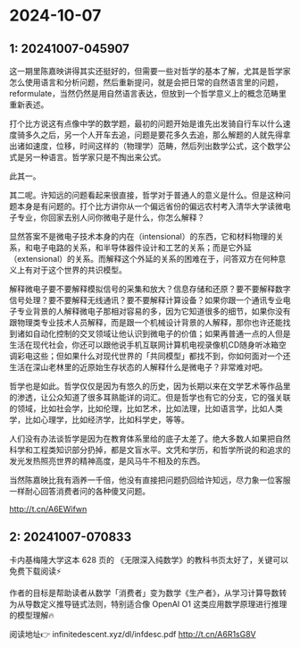 # 2024-10-07

## 1: 20241007-045907

这一期里陈嘉映讲得其实还挺好的，但需要一些对哲学的基本了解，尤其是哲学家怎么使用语言和分析问题，然后重新提问，就是会把日常的自然语言里的问题，reformulate，当然仍然是用自然语言表达，但放到一个哲学意义上的概念范畴里重新表述。

打个比方说这有点像中学的数学题，最初的问题开始是谁先出发骑自行车以什么速度骑多久之后，另一个人开车去追，问题是要花多久去追，那么解题的人就先得拿出诸如速度，位移，时间这样的（物理学）范畴，然后列出数学公式，这个数学公式是另一种语言。哲学家只是不掏出来公式。

此其一。

其二呢。许知远的问题看起来很直接，哲学对于普通人的意义是什么。但是这种问题本身是有问题的。打个比方讲你从一个偏远省份的偏远农村考入清华大学读微电子专业，你回家去别人问你微电子是什么，你怎么解释？

显然答案不是微电子技术本身的内在（intensional）的东西，它和材料物理的关系，和电子电路的关系，和半导体器件设计和工艺的关系；而是它外延（extensional）的关系。而解释这个外延的关系的困难在于，问答双方在何种意义上有对于这个世界的共识模型。

解释微电子要不要解释模拟信号的采集和放大？信息存储和还原？要不要解释数字信号处理？要不要解释无线通讯？要不要解释计算设备？如果你跟一个通讯专业电子专业背景的人解释微电子那相对容易的多，因为它知道很多的细节，如果你没有跟物理类专业技术人员解释，而是跟一个机械设计背景的人解释，那你也许还能找到诸如自动化控制的交叉领域让他认识到微电子的价值；如果再普通一点的人但是生活在现代社会，你还可以跟他说手机互联网计算机电视录像机CD随身听冰箱空调彩电这些；但如果什么对现代世界的「共同模型」都找不到，你如何面对一个还生活在深山老林里的近原始生存状态的人解释什么是微电子？非常难对吧。

哲学也是如此。哲学仅仅是因为有悠久的历史，因为长期以来在文学艺术等作品里的渗透，让公众知道了很多耳熟能详的词汇。但是哲学也有它的分支，它的强关联的领域，比如社会学，比如伦理，比如艺术，比如法理，比如语言学，比如人类学，比如心理学，比如经济学，比如科学史，等等。

人们没有办法谈哲学是因为在教育体系里给的底子太差了。绝大多数人如果把自然科学和工程类知识部分扔掉，都是文盲水平。文凭和学历，和哲学所说的和追求的发光发热照亮世界的精神高度，是风马牛不相及的东西。

当然陈嘉映比我有涵养一千倍，他没有直接把问题扔回给许知远，尽力象一位客服一样耐心回答消费者问的各种傻叉问题。

http://t.cn/A6EWifwn

## 2: 20241007-070833

卡内基梅隆大学这本 628 页的 《无限深入纯数学》的教科书页太好了，关键可以免费下载阅读⚡️

作者的目标是帮助读者从数学「消费者」变为数学《生产者》，从学习计算导数转为从导数定义推导链式法则，特别适合像 OpenAI O1 这类应用数学原理进行推理的模型理解🔥

阅读地址👉 infinitedescent.xyz/dl/infdesc.pdf http://t.cn/A6R1sG8V

